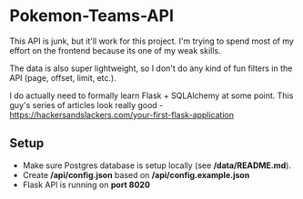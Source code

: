 # Pokemon-Teams-API

This API is junk, but it'll work for this project.
I'm trying to spend most of my effort on the frontend because its one of my weak skills.

The data is also super lightweight, so I don't do any kind of fun filters in the API (page, offset, limit, etc.).

I do actually need to formally learn Flask + SQLAlchemy at some point.
This guy's series of articles look really good - https://hackersandslackers.com/your-first-flask-application


## Setup
* Make sure Postgres database is setup locally (see **/data/README.md**).
* Create **/api/config.json** based on **/api/config.example.json**
* Flask API is running on **port 8020**
